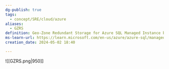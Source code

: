```yaml
---
dg-publish: true
tags:
  - concept/SRE/cloud/azure
aliases:
  - GZRS
definition: Geo-Zone Redundant Storage for Azure SQL Managed Instance backups provides 3 synchronous copies in different availability zones within the same primary region, plus an additional asynchronous copy within a single availability zone in the paired secondary region
ms-learn-url: https://learn.microsoft.com/en-us/azure/azure-sql/managed-instance/automated-backups-overview?view=azuresql
creation_date: 2024-05-02 18:40

---
```

![[GZRS.png|950]]

